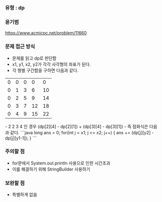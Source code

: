 ### 유형 : dp
### 윤기범
https://www.acmicpc.net/problem/11660

### 문제 접근 방식
  - 문제를 읽고 dp로 판단함
  - x1, y1, x2, y2가 각각 사각형의 좌표가 된다.
  - 각 행별 구간합을 구하면 다음과 같다.
  <table>
   <tr>
      <td>0</td>
      <td>0</td>
      <td>0</td>
      <td>0</td>
      <td>0</td>
    </tr>
    <tr>
      <td>0</td>
      <td>1</td>
      <td>3</td>
      <td>6</td>
      <td>10</td>
    </tr>
    <tr>
      <td>0</td>
      <td>2</td>
      <td>5</td>
      <td>9</td>
      <td>14</td>
    </tr>
    <tr>
      <td>0</td>
      <td>3</td>
      <td>7</td>
      <td>12</td>
      <td>18</td>
    </tr>
    <tr>
      <td>0</td>
      <td>4</td>
      <td>9</td>
      <td>15</td>
      <td>22</td>
    </tr>
  </table>
  - 2 2 3 4 인 경우 (dp[2][4] - dp[2][1]) + (dp[3][4] - dp[3][1])
  - 즉 점화식은 다음과 같다.
  ```java
      long ans = 0;
      for(int j = x1; j <= x2; j++) {
        ans += (dp[j][y2] - dp[j][y1-1]);
      }
  ```
  
### 주의할 점
  - for문에서 System.out.println 사용으로 인한 시간초과
  - 이를 해결하기 위해 StringBuilder 사용하기

### 보완할 점
  - 특별하게 없음
